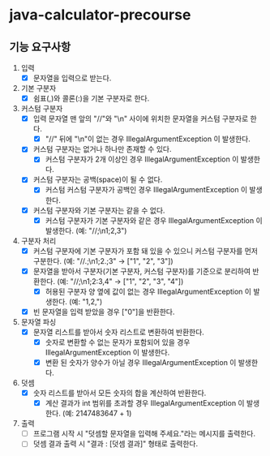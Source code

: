 # java-calculator-precourse

## 기능 요구사항

1. 입력
    - [X] 문자열을 입력으로 받는다.

2. 기본 구분자
    - [X] 쉼표(,)와 콜론(:)을 기본 구분자로 한다.

3. 커스텀 구분자
    - [X] 입력 문자열 맨 앞의 "//"와 "\n" 사이에 위치한 문자열을 커스텀 구분자로 한다.
        - [X] "//" 뒤에 "\n"이 없는 경우 IllegalArgumentException 이 발생한다.
    - [X] 커스텀 구분자는 없거나 하나만 존재할 수 있다.
        - [X] 커스텀 구분자가 2개 이상인 경우 IllegalArgumentException 이 발생한다.
    - [X] 커스텀 구분자는 공백(space)이 될 수 없다.
        - [X] 커스텀 커스텀 구분자가 공백인 경우 IllegalArgumentException 이 발생한다.
    - [X] 커스텀 구분자와 기본 구분자는 같을 수 없다.
        - [X] 커스텀 구분자가 기본 구분자와 같은 경우 IllegalArgumentException 이 발생한다. (예: "//;\n1;2,3")

4. 구분자 처리
    - [X] 커스텀 구분자에 기본 구분자가 포함 돼 있을 수 있으니 커스텀 구분자를 먼저 구분한다. (예: "//.;\n1;2.;3" → ["1", "2", "3"])
    - [X] 문자열을 받아서 구분자(기본 구분자, 커스텀 구분자)를 기준으로 분리하여 반환한다. (예: "//;\n1;2:3,4" → ["1", "2", "3", "4"])
        - [X] 허용된 구분자 양 옆에 값이 없는 경우 IllegalArgumentException 이 발생한다. (예: "1,2,")
    - [X] 빈 문자열을 입력 받았을 경우 ["0"]을 반환한다.

5. 문자열 파싱
    - [X] 문자열 리스트를 받아서 숫자 리스트로 변환하여 반환한다.
        - [X] 숫자로 변환할 수 없는 문자가 포함되어 있을 경우 IllegalArgumentException 이 발생한다.
        - [X] 변환 된 숫자가 양수가 아닐 경우 IllegalArgumentException 이 발생한다.

6. 덧셈
    - [X] 숫자 리스트를 받아서 모든 숫자의 합을 계산하여 반환한다.
        - [X] 계산 결과가 int 범위를 초과할 경우 IllegalArgumentException 이 발생한다. (예: 2147483647 + 1)

7. 출력
    - [ ] 프로그램 시작 시 "덧셈할 문자열을 입력해 주세요."라는 메시지를 출력한다.
    - [ ] 덧셈 결과 출력 시 "결과 : [덧셈 결과]" 형태로 출력한다.

